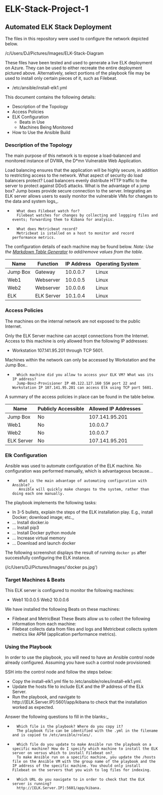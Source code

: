 # ELK-Stack-Project-1
## Automated ELK Stack Deployment

The files in this repository were used to configure the network depicted below.

/c/Users/DJ/Pictures/Images/ELK-Stack-Diagram

These files have been tested and used to generate a live ELK deployment on Azure. They can be used to either recreate the entire deployment pictured above. Alternatively, select portions of the playbook file may be used to install only certain pieces of it, such as Filebeat.

  - /etc/ansible/install-elk1.yml

This document contains the following details:
- Description of the Topology
- Access Policies
- ELK Configuration
  - Beats in Use
  - Machines Being Monitored
- How to Use the Ansible Build


### Description of the Topology

The main purpose of this network is to expose a load-balanced and monitored instance of DVWA, the D*mn Vulnerable Web Application.

Load balancing ensures that the application will be highly secure, in addition to restricting access to the network.
        What aspect of security do load balancers protect?
        Load balancers evenly distribute HTTP traffic to the server to protect against DDoS attacks.
        What is the advantage of a jump box?
        Jump boxes provide secure connection to the server.
Integrating an ELK server allows users to easily monitor the vulnerable VMs for changes to the data and system logs_.
-       What does Filebeat watch for?
        Filebeat watches for changes by collecting and loggging files and events; forwarding them to Kibana for analysis.
-       What does Metricbeat record?
        Metricbeat is istalled on a host to monitor and record performance metrics.

The configuration details of each machine may be found below.
_Note: Use the [Markdown Table Generator](http://www.tablesgenerator.com/markdown_tables) to add/remove values from the table_.

| Name     | Function | IP Address | Operating System |
|----------|----------|------------|------------------|
| Jump Box | Gateway  | 10.0.0.7   | Linux            |
| Web1     | Webserver| 10.0.0.5   | Linux            |
| Web2     | Webserver| 10.0.0.6   | Linux            |
| ELK      |ELK Server| 10.1.0.4   | Linux            |

### Access Policies

The machines on the internal network are not exposed to the public Internet.

Only the ELK Server machine can accept connections from the Internet. Access to this machine is only allowed from the following IP addresses:
- Workstation 107.141.95.201 through TCP 5601.

Machines within the network can only be accessed by Workstation and the Jump Box..
-       Which machine did you allow to access your ELK VM? What was its IP address?
        Jump-Boxz-Provisioner IP 40.122.127.160 SSH port 22 and Workstation IP 107.141.95.201 can access Elk using TCP port 5601.
A summary of the access policies in place can be found in the table below.

| Name     | Publicly Accessible | Allowed IP Addresses  |
|----------|---------------------|---------------------- |
|Jump Box  | No                  |107.141.95.201         |
|Web1      | No                  |10.0.0.7               |
|Web2      | No                  |10.0.0.7               |
|ELK Server| No                  |107.141.95.201         |

### Elk Configuration

Ansible was used to automate configuration of the ELK machine. No configuration was performed manually, which is advantageous because...
-        What is the main advantage of automating configuration with Ansible?_
         Ansible will quickly make changes to the system, rather than doing each one manually.
The playbook implements the following tasks:
- In 3-5 bullets, explain the steps of the ELK installation play. E.g., install Docker; download image; etc._
- ... Install docker.io
- ... Install pip3
- ... Install Docker python module
- ... Increase virtual memory
- ... Download and launch docker

The following screenshot displays the result of running `docker ps` after successfully configuring the ELK instance.

(/c/Users/DJ/Pictures/Images/'docker ps.jpg')

### Target Machines & Beats
This ELK server is configured to monitor the following machines:
- Web1 10.0.0.5
  Web2 10.0.0.6

We have installed the following Beats on these machines:
- Filebeat and MetricBeat
These Beats allow us to collect the following information from each machine:
- Filebeat collects data from files and logs and Metricbeat collects system metrics like APM (application performance metrics).

### Using the Playbook
In order to use the playbook, you will need to have an Ansible control node already configured. Assuming you have such a control node provisioned:

SSH into the control node and follow the steps below:
- Copy the install-elk1.yml file to /etc/ansible/roles/install-elk1.yml.
- Update the hosts file to include ELK and the IP address of the ELk Server.
- Run the playbook, and navigate to http://[ELK.Server.IP]:5601/app/kibana to check that the installation worked as expected.

Answer the following questions to fill in the blanks:_
-       Which file is the playbook? Where do you copy it?
        The playbook file can be identified with the .yml in the filename and is copied to /etc/ansible/roles/.
-       Which file do you update to make Ansible run the playbook on a specific machine? How do I specify which machine to install the ELK server on versus which to install Filebeat on?_
        To make Ansible run on a specific machine, you update the /hosts file on the Ansible VM with the group name of the playbook and the IP address of the specific machine. You should only install Filebeat on the servers that you wish to log files for indexing.
-       Which URL do you navigate to in order to check that the ELK server is running?
        http://[ELK.Server.IP]:5601/app/kibana.
